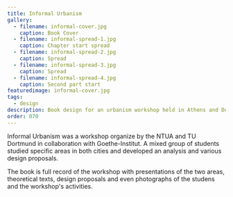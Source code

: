```yaml
---
title: Informal Urbanism
gallery: 
  - filename: informal-cover.jpg
    caption: Book Cover
  - filename: informal-spread-1.jpg
    caption: Chapter start spread
  - filename: informal-spread-2.jpg
    caption: Spread
  - filename: informal-spread-3.jpg
    caption: Spread
  - filename: informal-spread-4.jpg
    caption: Second part start
featuredimage: informal-cover.jpg
tags:
  - design
description: Book design for an urbanism workshop held in Athens and Dortmund.
order: 070
---
```


Informal Urbanism was a workshop organize by the NTUA and TU Dortmund in collaboration with Goethe-Institut. A mixed group of students studied specific areas in both cities and developed an analysis and various design proposals.

The book is full record of the workshop with presentations of the two areas, theoretical texts, design proposals and even photographs of the studens and the workshop's activities.
